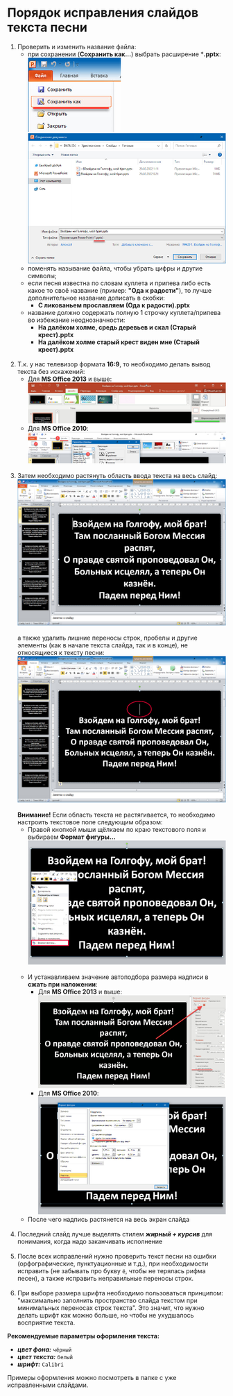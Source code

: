 # Порядок исправления слайдов текста песни

1. Проверить и изменить название файла:
    - при сохранении (**Сохранить как...**) выбрать расширение ***.pptx**:
      <br />
      ![pptx20xx file save as](./imgs/pptx20xx_file_save_as.jpg)
      <br />
      ![pptx20xx file save pptx](./imgs/pptx20xx_file_save_pptx.jpg)
    - поменять называние файла, чтобы убрать цифры и другие символы;
    - если песня известна по словам куплета и припева либо есть какое то своё название (пример: **"Ода к радости"**), то
      лучше дополнительное название дописать в скобки:
        - **С ликованьем прославляем (Ода к радости).pptx**
    - название должно содержать полную 1 строчку куплета/припева во избежание неоднозначности:
        - **На далёком холме, средь деревьев и скал (Старый крест).pptx**
        - **На далёком холме старый крест виден мне (Старый крест).pptx**
          <br /><br />
0. Т.к. у нас телевизор формата **16:9**, то необходимо делать вывод текста без искажений:
    - Для **MS Office 2013** и выше:
      <br />
      ![pptx2013 16 9](./imgs/pptx2013_16.9.jpg)
    - Для **MS Office 2010**:
      <br />
      ![pptx2010 16 9](./imgs/pptx2010_16.9.jpg)
      <br /><br />
0. Затем необходимо растянуть область ввода текста на весь слайд:
   <br />
   ![pptx20xx full text](./imgs/pptx20xx_full_text.jpg)
   <br /><br />
   а также удалить лишние переносы строк, пробелы и другие элементы (как в начале текста слайда, так и в конце), не
   относящиеся к тексту песни:
   <br />
   ![pptx20xx before remove empty](./imgs/pptx20xx_before_remove_empty.jpg)
   <br /><br />
   **Внимание!** Если область текста не растягивается, то необходимо настроить текстовое поле следующим образом:
    - Правой кнопкой мыши щёлкаем по краю текстового поля и выбираем **Формат фигуры...**
      ![pptx20xx_text_field_format](./imgs/pptx20xx_text_field_format.jpg)
      <br /><br />
    - И устанавливаем значение автоподбора размера надписи в **сжать при наложении**:
        - Для **MS Office 2013** и выше:
          <br />
          ![pptx2013_text_field_size](./imgs/pptx2013_text_field_size.jpg)
        - Для **MS Office 2010**:
          <br />
          ![pptx2010_text_field_size](./imgs/pptx2010_text_field_size.jpg)
    - После чего надпись растянется на весь экран слайда
      <br /><br />
0. Последний слайд лучше выделять стилем **_жирный + курсив_** для понимания, когда надо заканчивать исполнение
   <br /><br />
0. После всех исправлений нужно проверить текст песни на ошибки (орфографические, пунктуационные и т.д.), при
   необходимости исправить (не забывать про букву `ё`, чтобы не терялась рифма песен), а также исправить неправильные
   переносы строк.
   <br /><br />
0. При выборе размера шрифта необходимо пользоваться принципом: "максимально заполнить пространство слайда текстом при
   минимальных переносах строк текста". Это значит, что нужно делать шрифт как можно больше, но чтобы не ухудшалось
   восприятие текста.

**Рекомендуемые параметры оформления текста:**

- **_цвет фона:_** `чёрный`
- **_цвет текста:_** `белый`
- **_шрифт:_** `Calibri`

Примеры оформления можно посмотреть в папке с уже исправленными слайдами.